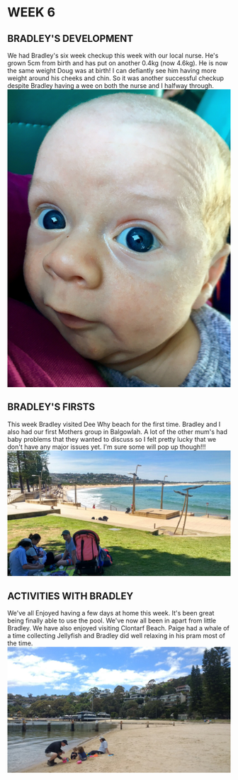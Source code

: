 # WEEK 6
## BRADLEY'S DEVELOPMENT
We had Bradley's six week checkup this week with our local nurse. He's grown 5cm from birth and has put on another 0.4kg (now 4.6kg). He is now the same weight Doug was at birth! I can defiantly see him having more weight around his cheeks and chin. So it was another successful checkup despite Bradley having a wee on both the nurse and I halfway through.
![IMG_3705.jpg](IMG_3705.jpg "IMG_3705.jpg")
## BRADLEY'S FIRSTS
This week Bradley visited Dee Why beach for the first time. Bradley and I also had our first Mothers group in Balgowlah. A lot of the other mum's had baby problems that they wanted to discuss so I felt pretty lucky that we don't have any major issues yet. I'm sure some will pop up though!!!
![IMG_3563.jpg](IMG_3563.jpg "IMG_3563.jpg")
## ACTIVITIES WITH BRADLEY
We've all Enjoyed having a few days at home this week. It's been great being finally able to use the pool. We've now all been in apart from little Bradley. We have also enjoyed visiting Clontarf Beach. Paige had a whale of a time collecting Jellyfish and Bradley did well relaxing in his pram most of the time.
![IMG_3667.jpg](IMG_3667.jpg "IMG_3667.jpg")
